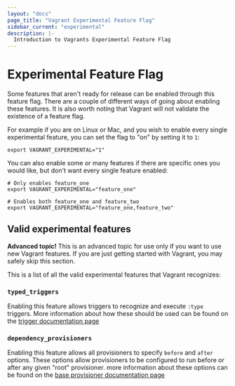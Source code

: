 ```yaml
---
layout: "docs"
page_title: "Vagrant Experimental Feature Flag"
sidebar_current: "experimental"
description: |-
  Introduction to Vagrants Experimental Feature Flag
---
```


# Experimental Feature Flag

Some features that aren't ready for release can be enabled through this feature
flag. There are a couple of different ways of going about enabling these features.
It is also worth noting that Vagrant will not validate the existence of a feature
flag.

For example if you are on Linux or Mac, and you wish to enable every single experimental feature, you can set the flag
to "on" by setting it to `1`:

```shell
export VAGRANT_EXPERIMENTAL="1"
```

You can also enable some or many features if there are specific ones you would like,
but don't want every single feature enabled:

```shell
# Only enables feature_one
export VAGRANT_EXPERIMENTAL="feature_one"
```

```shell
# Enables both feature_one and feature_two
export VAGRANT_EXPERIMENTAL="feature_one,feature_two"
```

## Valid experimental features

<div class="alert alert-warning">
  <strong>Advanced topic!</strong> This is an advanced topic for use only if
  you want to use new Vagrant features. If you are just getting
  started with Vagrant, you may safely skip this section.
</div>

This is a list of all the valid experimental features that Vagrant recognizes:

### `typed_triggers`

Enabling this feature allows triggers to recognize and execute `:type` triggers.
More information about how these should be used can be found on the [trigger documentation page](/docs/triggers/configuration.html#trigger-types)

### `dependency_provisioners`

Enabling this feature allows all provisioners to specify `before` and `after`
options. These options allow provisioners to be configured to run before or after
any given "root" provisioner. more information about these options can be found
on the [base provisioner documentation page](/docs/provisioning/basic_usage.html)
